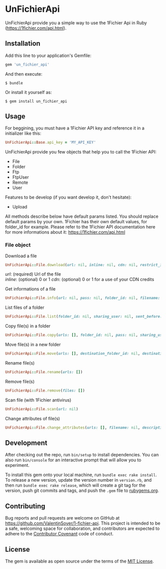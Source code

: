 # UnFichierApi

UnFichierApi provide you a simple way to use the 1Fichier Api in Ruby (https://1fichier.com/api.html).

## Installation

Add this line to your application's Gemfile:

```ruby
gem 'un_fichier_api'
```

And then execute:

    $ bundle

Or install it yourself as:

    $ gem install un_fichier_api

## Usage

For beggining, you must have a 1Fichier API key and reference it in a initializer like this:

```ruby
UnFichierApi::Base.api_key = 'MY_API_KEY'
```

UnFichierApi provide you few objects that help you to call the 1Fichier API:
- File
- Folder
- Ftp
- FtpUser
- Remote
- User

Features to be develop (if you want develop it, don't hesitate):
- Upload

All methods describe below have default params listed. You should replace default params by your own. 1Fichier has their own default values, for folder_id for example. Please refer to the 1Fichier API documentation here for more informations about it: https://1fichier.com/api.html

### File object

Download a file
```ruby
UnFichierApi::File.download(url: nil, inline: nil, cdn: nil, restrict_ip: nil, single: nil, pass: nil, no_ssl: nil, folder_id: nil, filename: nil, sharing_user: nil)
```
*url*: (required) Url of the file   
*inline*: (optional) 0 or 1
*cdn*: (optional) 0 or 1 for a use of your CDN credits

Get informations of a file
```ruby
UnFichierApi::File.info(url: nil, pass: nil, folder_id: nil, filename: nil, sharing_user: nil)
```

List files of a folder
```ruby
UnFichierApi::File.list(folder_id: nil, sharing_user: nil, sent_before: nil, sent_after: nil)
```

Copy file(s) in a folder
```ruby
UnFichierApi::File.copy(urls: [], folder_id: nil, pass: nil, sharing_user: nil, rename: nil)
```

Move file(s) in a new folder
```ruby
UnFichierApi::File.move(urls: [], destination_folder_id: nil, destination_user: nil, rename: nil)
```

Rename file(s)
```ruby
UnFichierApi::File.rename(urls: [])
```

Remove file(s)
```ruby
UnFichierApi::File.remove(files: [])
```

Scan file (with 1Fichier antivirus)
```ruby
UnFichierApi::File.scan(url: nil)
```

Change attributes of file(s)
```ruby
UnFichierApi::File.change_attributes(urls: [], filename: nil, description: nil, pass: nil, no_ssl: nil, inline: nil, cdn: nil, acl: { ip: [], country: [], email: [], premium: nil })
```

## Development

After checking out the repo, run `bin/setup` to install dependencies. You can also run `bin/console` for an interactive prompt that will allow you to experiment.

To install this gem onto your local machine, run `bundle exec rake install`. To release a new version, update the version number in `version.rb`, and then run `bundle exec rake release`, which will create a git tag for the version, push git commits and tags, and push the `.gem` file to [rubygems.org](https://rubygems.org).

## Contributing

Bug reports and pull requests are welcome on GitHub at https://github.com/ValentinSoyer/1-fichier-api. This project is intended to be a safe, welcoming space for collaboration, and contributors are expected to adhere to the [Contributor Covenant](http://contributor-covenant.org) code of conduct.

## License

The gem is available as open source under the terms of the [MIT License](https://opensource.org/licenses/MIT).
